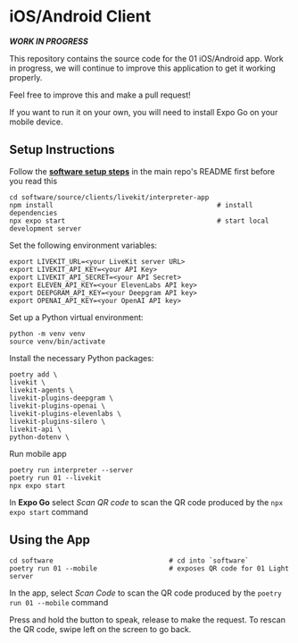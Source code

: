 # iOS/Android Client

**_WORK IN PROGRESS_**

This repository contains the source code for the 01 iOS/Android app. Work in progress, we will continue to improve this application to get it working properly.

Feel free to improve this and make a pull request!

If you want to run it on your own, you will need to install Expo Go on your mobile device.

## Setup Instructions

Follow the **[software setup steps](https://github.com/OpenInterpreter/01?tab=readme-ov-file#software)** in the main repo's README first before you read this

```shell
cd software/source/clients/livekit/interpreter-app
npm install                                         # install dependencies
npx expo start                                      # start local development server
```

Set the following environment variables:
```shell
export LIVEKIT_URL=<your LiveKit server URL>
export LIVEKIT_API_KEY=<your API Key>
export LIVEKIT_API_SECRET=<your API Secret>
export ELEVEN_API_KEY=<your ElevenLabs API key>
export DEEPGRAM_API_KEY=<your Deepgram API key>
export OPENAI_API_KEY=<your OpenAI API key>
```


Set up a Python virtual environment:
```shell
python -m venv venv
source venv/bin/activate
```

Install the necessary Python packages:
```shell
poetry add \
livekit \
livekit-agents \
livekit-plugins-deepgram \
livekit-plugins-openai \
livekit-plugins-elevenlabs \
livekit-plugins-silero \
livekit-api \
python-dotenv \
```


Run mobile app
```shell
poetry run interpreter --server
poetry run 01 --livekit
npx expo start
```

In **Expo Go** select _Scan QR code_ to scan the QR code produced by the `npx expo start` command

## Using the App

```shell
cd software                             # cd into `software`
poetry run 01 --mobile                  # exposes QR code for 01 Light server
```

In the app, select _Scan Code_ to scan the QR code produced by the `poetry run 01 --mobile` command

Press and hold the button to speak, release to make the request. To rescan the QR code, swipe left on the screen to go back.

